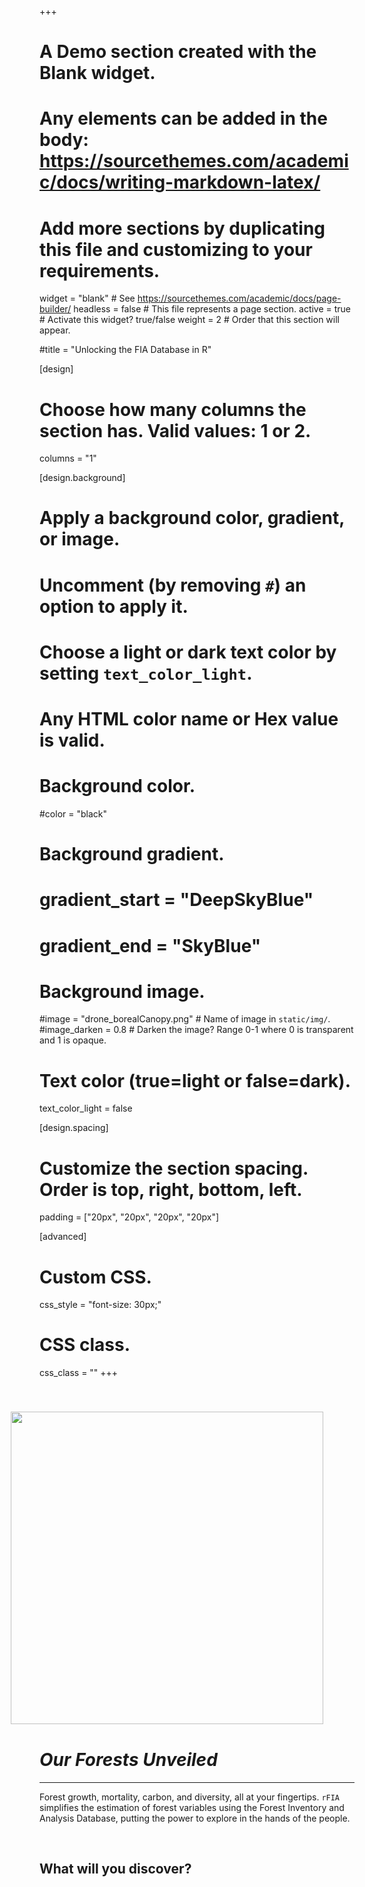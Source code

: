 +++
# A Demo section created with the Blank widget.
# Any elements can be added in the body: https://sourcethemes.com/academic/docs/writing-markdown-latex/
# Add more sections by duplicating this file and customizing to your requirements.

widget = "blank"  # See https://sourcethemes.com/academic/docs/page-builder/
headless = false  # This file represents a page section.
active = true  # Activate this widget? true/false
weight = 2  # Order that this section will appear.

#title = "Unlocking the FIA Database in R"

[design]
  # Choose how many columns the section has. Valid values: 1 or 2.
  columns = "1"

[design.background]
  # Apply a background color, gradient, or image.
  #   Uncomment (by removing `#`) an option to apply it.
  #   Choose a light or dark text color by setting `text_color_light`.
  #   Any HTML color name or Hex value is valid.

  # Background color.
  #color = "black"
  
  # Background gradient.
  # gradient_start = "DeepSkyBlue"
  # gradient_end = "SkyBlue"
  
  # Background image.
  #image = "drone_borealCanopy.png"  # Name of image in `static/img/`.
  #image_darken = 0.8 # Darken the image? Range 0-1 where 0 is transparent and 1 is opaque.


  # Text color (true=light or false=dark).
  text_color_light = false

[design.spacing]
  # Customize the section spacing. Order is top, right, bottom, left.
  padding = ["20px", "20px", "20px", "20px"]

[advanced]
 # Custom CSS. 
 css_style = "font-size: 30px;"
 
 # CSS class.
 css_class = ""
+++

<img style="float: right;" src="/img/vt_wp_mort1.jpg" hspace = 50 vspace = 40, width = 500>

<style>
body {
text-align: left}
</style>

# _**Our Forests Unveiled**_
___

Forest growth, mortality, carbon, and diversity, all at your fingertips. `rFIA` simplifies the estimation of forest variables using the Forest Inventory and Analysis Database, putting the power to explore in the hands of the people. 

<br>

## **What will you discover?**


